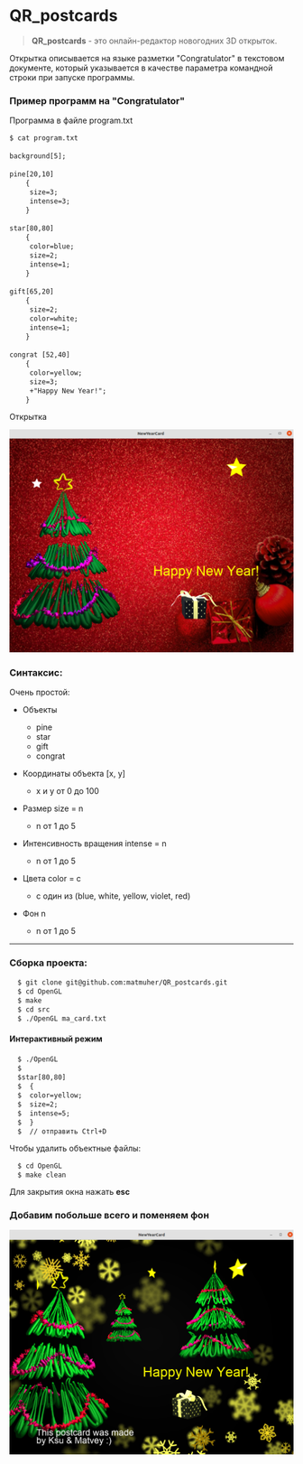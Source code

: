 # QR_postcards

> **QR_postcards** - это онлайн-редактор новогодних 3D открыток. 

Открытка описывается на языке разметки "Congratulator" в текстовом документе, который указывается в качестве параметра командной строки при запуске программы.

 ### Пример программ на "Congratulator"

Программа в файле program.txt
```
$ cat program.txt

background[5];

pine[20,10]
    {
     size=3;
     intense=3;
    }

star[80,80]
    {
     color=blue;
     size=2;
     intense=1;
    }

gift[65,20]
    {
     size=2;
     color=white;
     intense=1;
    }

congrat [52,40]
    {
     color=yellow;
     size=3;
     +"Happy New Year!";
    }

  ```
Открытка 

![example](picture/postcard.png)  


 ### Синтаксис:

Очень простой:

+ Объекты
  + pine
  + star
  + gift
  + congrat

+ Координаты объекта \[x, y\]  

  + x и у от 0 до 100

+ Размер size = n

  + n от 1 до 5 

+ Интенсивность вращения intense = n

  + n от 1 до 5  

+ Цвета color = c

  + с один из (blue, white, yellow, violet, red)  

+ Фон n

  + n от 1 до 5  



-----------------------------------------------------------------------------


 ### Сборка проекта:  

```
  $ git clone git@github.com:matmuher/QR_postcards.git
  $ cd OpenGL
  $ make
  $ cd src
  $ ./OpenGL ma_card.txt
```

 #### Интерактивный режим

```
  $ ./OpenGL 
  $
  $star[80,80]
  $  {
  $  color=yellow;
  $  size=2;
  $  intense=5;
  $  }
  $  // отправить Ctrl+D
```


 Чтобы удалить объектные файлы:  
```
  $ cd OpenGL
  $ make clean
```

Для закрытия окна нажать **esc**


### Добавим побольше всего и поменяем фон

![example](picture/postcard2.png)  




